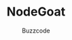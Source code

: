 ---
layout: post
repolink: "https://github.com/buzzcode/NodeGoat"
title: "NodeGoat"
description: "NodeGoat, built w/CircleCI, showing how to use a yaml file to scan w/Veracode."
author: "Buzzcode"
author-link: "https://github.com/buzzcode/"
content-type: "insecure_applications"
repo: "github"
repo_title: "NodeGoat"
---